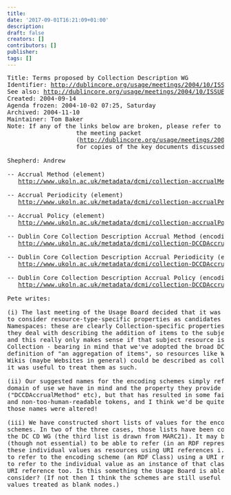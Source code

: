```yaml
---
title: 
date: '2017-09-01T16:21:09+01:00'
description: 
draft: false
creators: []
contributors: []
publisher: 
tags: []
---
```


<pre>
Title: Terms proposed by Collection Description WG
Identifier: <a href="/usage/meetings/2004/10/ISSUES/terms-collection/">http://dublincore.org/usage/meetings/2004/10/ISSUES/terms-collection/</a>
See also: <a href="/usage/meetings/2004/10/ISSUES/">http://dublincore.org/usage/meetings/2004/10/ISSUES/</a>
Created: 2004-09-14
Agenda frozen: 2004-10-02 07:25, Saturday
Archived: 2004-11-10
Maintainer: Tom Baker
Note: If any of the links below are broken, please refer to 
                   the meeting packet
                   (<a href="/usage/meetings/2004/10/Meeting-packet.pdf">http://dublincore.org/usage/meetings/2004/10/Meeting-packet.pdf</a>) 
                   for copies of the key documents discussed at the meeting.

Shepherd: Andrew

-- Accrual Method (element)
   <a href="http://www.ukoln.ac.uk/metadata/dcmi/collection-accrualMethod/">http://www.ukoln.ac.uk/metadata/dcmi/collection-accrualMethod/</a>

-- Accrual Periodicity (element)
   <a href="http://www.ukoln.ac.uk/metadata/dcmi/collection-accrualPeriodicity/">http://www.ukoln.ac.uk/metadata/dcmi/collection-accrualPeriodicity/</a>

-- Accrual Policy (element)
   <a href="http://www.ukoln.ac.uk/metadata/dcmi/collection-accrualPolicy/">http://www.ukoln.ac.uk/metadata/dcmi/collection-accrualPolicy/</a>

-- Dublin Core Collection Description Accrual Method (encoding scheme)
   <a href="http://www.ukoln.ac.uk/metadata/dcmi/collection-DCCDAccrualMethod/">http://www.ukoln.ac.uk/metadata/dcmi/collection-DCCDAccrualMethod/</a>

-- Dublin Core Collection Description Accrual Periodicity (encoding scheme)
   <a href="http://www.ukoln.ac.uk/metadata/dcmi/collection-DCCDAccrualPeriodicity/">http://www.ukoln.ac.uk/metadata/dcmi/collection-DCCDAccrualPeriodicity/</a>

-- Dublin Core Collection Description Accrual Policy (encoding scheme)
   <a href="http://www.ukoln.ac.uk/metadata/dcmi/collection-DCCDAccrualPolicy/">http://www.ukoln.ac.uk/metadata/dcmi/collection-DCCDAccrualPolicy/</a>

Pete writes:

(i) The last meeting of the Usage Board decided that it was appropriate
to consider resource-type-specific properties as candidates for the DCMI
Namespaces: these are clearly Collection-specific properties, in that
they deal with describing the addition of items to the subject resource,
and this really only makes sense if that subject resource is a
Collection - bearing in mind that we've adopted the broad DCMIType
definition of "an aggregation of items", so resources like Weblogs or
Wikis (maybe Websites in general) could be described as collections, if
it was useful to treat them as such.

(ii) Our suggested names for the encoding schemes simply reflect the
domain of use we have in mind and the property they provide values for
("DCCDAccrualMethod" etc), but that has resulted in some fairly lengthy
and non-too-human-readable tokens, and I think we'd be quite happy if
those names were altered!

(iii) We have constructed short lists of values for the encoding
schemes. In two of the three cases, those lists have been constructed by
the DC CD WG (the third list is drawn from MARC21). It may be useful
(though not essential) to be able to refer (in an RDF representation) to
these individual values as resources using URI references i.e. not just
to refer to the encoding scheme (an RDF Class) using a URI reference but
to refer to the individual value as an instance of that class using a
URI reference too. Is this something the Usage Board is able to
consider? (If not then I think the schemes are still useful with the
values treated as blank nodes.)

</pre>
